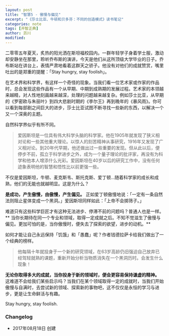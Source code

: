 ```yaml
---
layout: post
title: "智慧5 - 傲慢与偏见"
excerpt: "《莎士比亚、牛顿和贝多芬：不同的创造模式》读书笔记"
categories: note
tags: [开智正典]
author: 沥川
modified:
---
```


二零零五年夏天，炙热的阳光洒在斯坦福校园内。一群年轻学子身着学士服，激动却安静坐在那里，聆听乔布斯的演讲，今天是他们从这所顶级大学毕业的日子。乔布斯站在讲台上，表情严肃地看着这群天之骄子。他没有对他们的成就赞赏，嘴里吐出的是郑重的提醒：「Stay hungry, stay foolish」。

在艺术界和科学界，有这样一个奇怪的现象。当我们看一位艺术家或作家的作品时，总会发现这些作品有一个从早期、中期到成熟期的发展过程。艺术家的本领越来越精，对人性地刻画越来越深，处理的问题越来越复杂。例如莎士比亚，从早期的《罗密欧与朱丽叶》到四大悲剧时期的《李尔王》再到晚年的《暴风雨》。你可以看到每部剧之间巨大的进步，莎士比亚试图不断寻找一些新的东西，以解决一个又一个深奥的主题。

自然科学界似乎有所不同。
>爱因斯坦是一位具有伟大科学头脑的科学家。他在1905年就发现了狭义相对论和一些其他重大理论。以惊人的刻苦精神从事研究，1916年又发现了广义相对论。到20年代早期，他还做出过一些重要的发现。但从此以后，便停步不前，孤立于科学进步之外，成为一个量子理论的批评家，再没有为科学和他本人增添什么光彩。爱因斯坦在40岁以后的研究工作中，没有任何迹象表明他的智慧和悟性比以前更强一些。

不仅是爱因斯坦，牛顿、麦克斯韦、斯托克斯、爱丁顿...随着科学家的成长和成熟，他们的无能也就越明显。这是为什么？

**是成功，产生傲慢，由傲慢，产生偏见。** 正如爱丁顿傲慢地说：「一定有一条自然法则阻止星体变成一个黑洞。」爱因斯坦同样如此：「上帝不会掷筛子。」

难道只有这些科学巨匠才有这种无法进步、停滞不前的问题吗？普通人也是一样。** 当你长期待在同一个专业和领域，取得一定成就之后。不知不觉滋生了傲慢与偏见。更加可怕的是，当你傲慢时，便失去了探索的欲望，进步的动机。**

如何才能让自己永远保持「饥饿」和「愚蠢」呢？作者钱德拉萨卡给我们做出了一个经典的榜样。

>他每隔十年就投身于一个新的研究领域，在63岁高龄仍旧强迫自己放弃已经驾轻就熟的课题，重新开始分析当物质消失在一个黑洞历时。会发生什么现象！

**无论你取得多大的成就，当你投身于新的领域时，便会更容易保持谦虚的精神。** 这难道不会给我们某些启示吗？当我们在某个领域取得一定的成就时，当我们开始傲慢与自满时，去尝试新的领域、探索新的事物吧，这不仅仅是永恒的学习与进步，更是让生命鲜活与有趣。

Stay hungry, stay foolish.

### Changelog
* 2017年08月18日 创建
